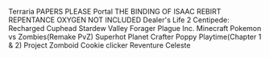Terraria
PAPERS PLEASE 
Portal 
THE BINDING OF ISAAC REBIRT REPENTANCE
OXYGEN NOT INCLUDED 
Dealer's Life 2
Centipede: Recharged 
Cuphead
Stardew Valley
Forager
Plague Inc.
Minecraft 
Pokemon vs Zombies(Remake PvZ)
Superhot 
Planet Crafter 
Poppy Playtime(Chapter 1 & 2)
Project Zomboid
Cookie clicker
Reventure 
Celeste
